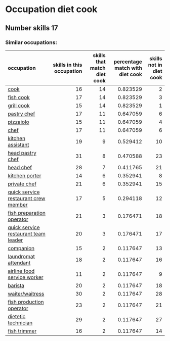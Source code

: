 # Occupation diet cook
## Number skills 17
### Similar occupations:
| occupation                                                                      |   skills in this occupation |   skills that match diet cook |   percentage match with diet cook |   skills not in diet cook |
|:--------------------------------------------------------------------------------|----------------------------:|------------------------------:|----------------------------------:|--------------------------:|
| [cook](cook.md)                                                                 |                          16 |                            14 |                          0.823529 |                         2 |
| [fish cook](fish_cook.md)                                                       |                          17 |                            14 |                          0.823529 |                         3 |
| [grill cook](grill_cook.md)                                                     |                          15 |                            14 |                          0.823529 |                         1 |
| [pastry chef](pastry_chef.md)                                                   |                          17 |                            11 |                          0.647059 |                         6 |
| [pizzaiolo](pizzaiolo.md)                                                       |                          15 |                            11 |                          0.647059 |                         4 |
| [chef](chef.md)                                                                 |                          17 |                            11 |                          0.647059 |                         6 |
| [kitchen assistant](kitchen_assistant.md)                                       |                          19 |                             9 |                          0.529412 |                        10 |
| [head pastry chef](head_pastry_chef.md)                                         |                          31 |                             8 |                          0.470588 |                        23 |
| [head chef](head_chef.md)                                                       |                          28 |                             7 |                          0.411765 |                        21 |
| [kitchen porter](kitchen_porter.md)                                             |                          14 |                             6 |                          0.352941 |                         8 |
| [private chef](private_chef.md)                                                 |                          21 |                             6 |                          0.352941 |                        15 |
| [quick service restaurant crew member](quick_service_restaurant_crew_member.md) |                          17 |                             5 |                          0.294118 |                        12 |
| [fish preparation operator](fish_preparation_operator.md)                       |                          21 |                             3 |                          0.176471 |                        18 |
| [quick service restaurant team leader](quick_service_restaurant_team_leader.md) |                          20 |                             3 |                          0.176471 |                        17 |
| [companion](companion.md)                                                       |                          15 |                             2 |                          0.117647 |                        13 |
| [laundromat attendant](laundromat_attendant.md)                                 |                          18 |                             2 |                          0.117647 |                        16 |
| [airline food service worker](airline_food_service_worker.md)                   |                          11 |                             2 |                          0.117647 |                         9 |
| [barista](barista.md)                                                           |                          20 |                             2 |                          0.117647 |                        18 |
| [waiter/waitress](waiter-waitress.md)                                           |                          30 |                             2 |                          0.117647 |                        28 |
| [fish production operator](fish_production_operator.md)                         |                          23 |                             2 |                          0.117647 |                        21 |
| [dietetic technician](dietetic_technician.md)                                   |                          29 |                             2 |                          0.117647 |                        27 |
| [fish trimmer](fish_trimmer.md)                                                 |                          16 |                             2 |                          0.117647 |                        14 |
